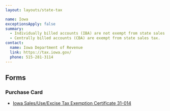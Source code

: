 ```yaml
---
layout: layouts/state-tax

name: Iowa
exceptionsApply: false
summary:
  - Individually billed accounts (IBA) are not exempt from state sales tax.
  - Centrally billed accounts (CBA) are exempt from state sales tax.
contact:
  name: Iowa Department of Revenue
  link: https://tax.iowa.gov/
  phone: 515-281-3114
---
```


## Forms

### Purchase Card

* [Iowa Sales/Use/Excise Tax Exemption Certificate 31-014](https://tax.iowa.gov/forms/iowa-salesuseexcise-tax-exemption-certificate-31-014)
